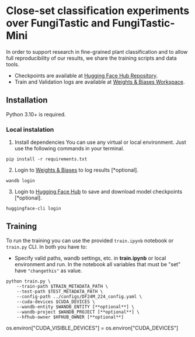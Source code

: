 # Close-set classification experiments over FungiTastic and FungiTastic-Mini 

In order to support research in fine-grained plant classification and to allow full reproducibility of our results, we share the training scripts and data tools.
- Checkpoints are available at [Hugging Face Hub Repository](https://huggingface.co/collections/BVRA/fungitastic-66a227ce0520be533dc6403b).
- Train and Validation logs are available at [Weights & Biases Workspace](https://wandb.ai/zcu_cv/FungiTastic).


## Installation
Python 3.10+ is required.
### Local instalation
1. Install dependencies
You can use any virtual or local environment. Just use the following commands in your terminal.
```
pip install -r requirements.txt
```
2. Login to [Weights & Biases](https://wandb.ai/site) to log results [*optional].
```
wandb login
```
3. Login to [Hugging Face Hub](https://huggingface.co/) to save and download model checkpoints [*optional].
```
huggingface-cli login
```

## Training
To run the training you can use the provided `train.ipynb` notebook or `train.py` CLI.
In both you have to:
* Specify valid paths, wandb settings, etc. in **train.ipynb** or local environment and run. In the notebook
all variables that must be "set" have `"changethis"` as value.

```
python train.py \
    --train-path $TRAIN_METADATA_PATH \
    --test-path $TEST_METADATA_PATH \
    --config-path ../configs/DF24M_224_config.yaml \
    --cuda-devices $CUDA_DEVICES \
    --wandb-entity $WANDB_ENTITY [**optional**] \
    --wandb-project $WANDB_PROJECT [**optional**] \
    --hfhub-owner $HFHUB_OWNER [**optional**]
```


os.environ["CUDA_VISIBLE_DEVICES"] = os.environ["CUDA_DEVICES"]

